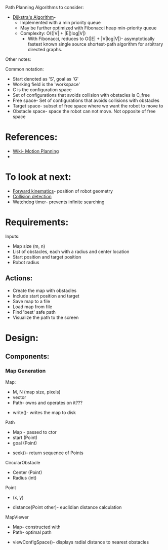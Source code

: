 Path Planning Algorithms to consider:
* [Dijkstra's Algorithm](https://en.wikipedia.org/wiki/Dijkstra%27s_algorithm)- 
  * Implemented with a min priority queue
  * May be further optimized with Fibonacci heap min-priority queue
  * Complexity: O((|V| + |E|)log|V|)
    * With Fibonacci, reduces to O(|E| + |V|log|V|)- asymptotically fastest known single source shortest-path algorithm for arbitrary directed graphs.

Other notes:

Common notation:
* Start denoted as 'S', goal as 'G'
* Working field is the 'workspace'
* C is the configuration space
* Set of configurations that avoids collision with obstacles is C_free
* Free space- Set of configurations that avoids collisions with obstacles
* Target space- subset of free space where we want the robot to move to
* Obstacle space- space the robot can not move. Not opposite of free space

# References:
* [Wiki- Motion Planning](https://en.wikipedia.org/wiki/Motion_planning)
* 

# To look at next:
* [Forward kinematics](https://en.wikipedia.org/wiki/Forward_kinematics)- position of robot geometry
* [Collision detection](https://en.wikipedia.org/wiki/Collision_detection) 
* Watchdog timer- prevents infinite searching

# Requirements:
Inputs:
* Map size (m, n)
* List of obstacles, each with a radius and center location
* Start position and target position
* Robot radius

## Actions:
* Create the map with obstacles
* Include start position and target
* Save map to a file
* Load map from file
* Find 'best' safe path 
* Visualize the path to the screen

# Design:

## Components:

### Map Generation
Map:
- M, N (map size, pixels)
- vector<CircularObstacle>
- Path- owns and operates on it???
+ write()- writes the map to disk

Path
- Map - passed to ctor
- start (Point)
- goal (Point)
+ seek()- return sequence of Points 

CircularObstacle
- Center (Point)
- Radius (int)

Point
- (x, y)
+ distance(Point other)- euclidian distance calculation

MapViewer
- Map- constructed with
- Path- optimal path
+ viewConfigSpace()- displays radial distance to nearest obstacles